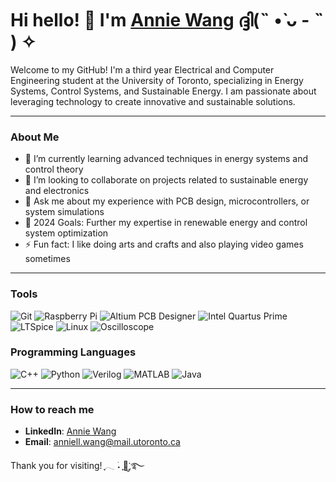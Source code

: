 # Hi hello! 👋 I'm [Annie Wang](https://anniew5.github.io/index.html) ദ്ദി(˵ •̀ ᴗ - ˵ ) ✧


Welcome to my GitHub! I'm a third year Electrical and Computer Engineering student at the University of Toronto, specializing in Energy Systems, Control Systems, and Sustainable Energy. I am passionate about leveraging technology to create innovative and sustainable solutions. 

---

### About Me

- 🌱 I’m currently learning advanced techniques in energy systems and control theory
- 👯 I’m looking to collaborate on projects related to sustainable energy and electronics
- 💬 Ask me about my experience with PCB design, microcontrollers, or system simulations
- 🥅 2024 Goals: Further my expertise in renewable energy and control system optimization
- ⚡ Fun fact: I like doing arts and crafts and also playing video games sometimes

---

### Tools

![Git](https://img.shields.io/badge/-Git-orange?style=flat&logo=git&logoColor=white)
![Raspberry Pi](https://img.shields.io/badge/-Raspberry_Pi-red?style=flat&logo=raspberry-pi&logoColor=white)
![Altium PCB Designer](https://img.shields.io/badge/-Altium_PCB_Designer-blue?style=flat)
![Intel Quartus Prime](https://img.shields.io/badge/-Intel_Quartus_Prime-green?style=flat)
![LTSpice](https://img.shields.io/badge/-LTSpice-yellow?style=flat)
![Linux](https://img.shields.io/badge/-Linux-black?style=flat&logo=linux&logoColor=white)
![Oscilloscope](https://img.shields.io/badge/-Oscilloscope-purple?style=flat)

### Programming Languages

![C++](https://img.shields.io/badge/-C++-00599C?style=flat&logo=c%2B%2B&logoColor=white)
![Python](https://img.shields.io/badge/-Python-blue?style=flat&logo=python&logoColor=white)
![Verilog](https://img.shields.io/badge/-Verilog-green?style=flat)
![MATLAB](https://img.shields.io/badge/-MATLAB-orange?style=flat&logo=matlab)
![Java](https://img.shields.io/badge/-Java-red?style=flat&logo=java)

---


### How to reach me

- **LinkedIn**: [Annie Wang](https://www.linkedin.com/in/annie-wang123/)
- **Email**: [anniell.wang@mail.utoronto.ca](mailto:anniell.wang@mail.utoronto.ca)

Thank you for visiting! ִֶָ𓂃 ࣪˖ ִֶָ🐇་༘࿐

<br />





